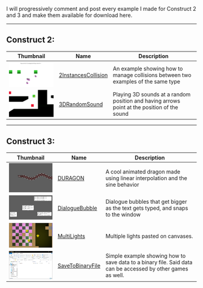 I will progressively comment and post every example I made for Construct 2 and 3 and make them available for download here.

***
[C2-1]: ./construct2/2InstancesCollision.capx
[C2-2]: ./construct2/3DRandomSound.capx



## Construct 2:

| Thumbnail  |Name | Description  | 
|---|---|---|
| <img src="./thumbnails/2InstancesCollision.png" alt="2InstancesCollision" width="250"/> | [2InstancesCollision][C2-1]  | An example showing how to manage collisions between two examples of the same type |
| <img src="./thumbnails/3DRandomSound.png" alt="3DRandomSound" width="250"/> | [3DRandomSound][C2-2]  | Playing 3D sounds at a random position and having arrows point at the position of the sound |

***

[C3-1]: ./construct3/DURAGON.c3p
[C3-2]: ./construct3/DialogueBubble.c3p
[C3-3]: ./construct3/MultiLights.c3p
[C3-4]: ./construct3/SaveToBinaryFile.c3p

## Construct 3:

| Thumbnail  | Name | Description  | 
|---|---|---|
| <img src="./thumbnails/DURAGON.png" alt="DURAGON" width="250"/> | [DURAGON][C3-1]  | A cool animated dragon made using linear interpolation and the sine behavior |
| <img src="./thumbnails/DialogueBubble.png" alt="DialogueBubble" width="250"/> | [DialogueBubble][C3-2]  | Dialogue bubbles that get bigger as the text gets typed, and snaps to the window |
| <img src="./thumbnails/MultiLights.png" alt="MultiLights" width="250"/> | [MultiLights][C3-3]  | Multiple lights pasted on canvases. |
| <img src="./thumbnails/SaveToBinaryFile.png" alt="SaveToBinaryFile" width="250"/> | [SaveToBinaryFile][C3-3]  | Simple example showing how to save data to a binary file. Said data can be accessed by other games as well. |
